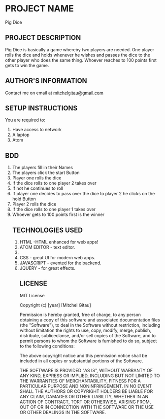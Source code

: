 # PROJECT NAME
Pig Dice

## PROJECT DESCRIPTION
Pig Dice is basically a game whereby two players are needed. One player rolls  the dice and holds whenever he wishes and passes the dice to the other player who does the same thing. Whoever reaches to 100 points first gets to win the game.

## AUTHOR'S INFORMATION
Contact me on email at mitchelgitau@gmail.com

## SETUP INSTRUCTIONS
You are required to:
<ol>
 <li>Have access to network</li>
 <li>A laptop</li>
 <li>Atom</li>
 </ol>

## BDD
<ol>
 <li>The players fill in their Names</li>
 <li>The players click the start Button</li>
 <li>Player one rolls the dice</li>
 <li>If the dice rolls to one player 2 takes over</li>
 <li>If not he continues to roll</li>
 <li>If player one decides to pass over the dice to player 2 he clicks on the hold Button</li>
 <li>Player 2 rolls  the dice</li>
 <li>If the dice rolls to one player 1 takes over</li>
 <li>Whoever gets to 100 points first is the winner</li>

## TECHNOLOGIES USED
<ol>
<li>HTML -HTML enhanced for web apps!</li>
<li>ATOM EDITOR - text editor.<li>
<li>CSS - great UI for modern web apps.</li>
<li>JAVASCRIPT - evented for the backend.</li>
 <li>JQUERY - for great effects.</li>

## LICENSE
MIT License

Copyright (c) [year] [Mitchel Gitau]

Permission is hereby granted, free of charge, to any person obtaining a copy of this software and associated documentation files (the "Software"), to deal in the Software without restriction, including without limitation the rights to use, copy, modify, merge, publish, distribute, subliceclanse, and/or sell copies of the Software, and to permit persons to whom the Software is furnished to do so, subject to the following conditions:

The above copyright notice and this permission notice shall be included in all copies or substantial portions of the Software.

THE SOFTWARE IS PROVIDED "AS IS", WITHOUT WARRANTY OF ANY KIND, EXPRESS OR IMPLIED, INCLUDING BUT NOT LIMITED TO THE WARRANTIES OF MERCHANTABILITY, FITNESS FOR A PARTICULAR PURPOSE AND NONINFRINGEMENT. IN NO EVENT SHALL THE AUTHORS OR COPYRIGHT HOLDERS BE LIABLE FOR ANY CLAIM, DAMAGES OR OTHER LIABILITY, WHETHER IN AN ACTION OF CONTRACT, TORT OR OTHERWISE, ARISING FROM, OUT OF OR IN CONNECTION WITH THE SOFTWARE OR THE USE OR OTHER DEALINGS IN THE SOFTWARE.

